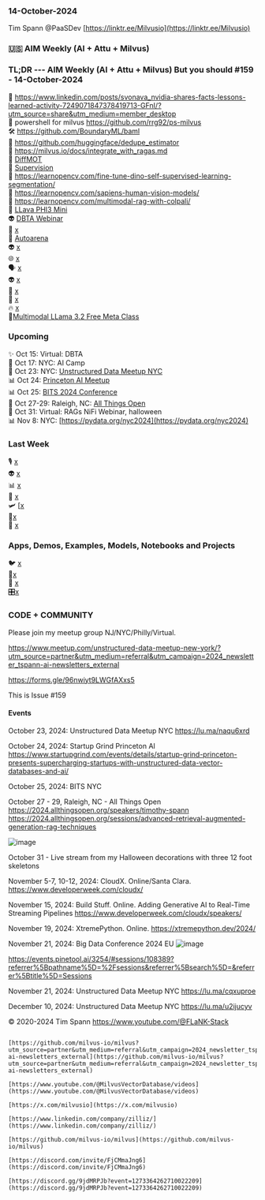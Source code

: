 ### 14-October-2024

Tim Spann @PaaSDev
[https://linktr.ee/Milvusio](https://linktr.ee/Milvusio)

### 🇺🇸 AIM Weekly (AI + Attu + Milvus)  

### TL;DR --- AIM Weekly (AI + Attu + Milvus) But you should   #159 - 14-October-2024
🫶 https://www.linkedin.com/posts/svonava_nvidia-shares-facts-lessons-learned-activity-7249071847378419713-GFnI/?utm_source=share&utm_medium=member_desktop <br/>
🙅 powershell for milvus  https://github.com/rrg92/ps-milvus <br/>
🛠️ https://github.com/BoundaryML/baml <br/>
📝 https://github.com/huggingface/dedupe_estimator <br/>
💫 https://milvus.io/docs/integrate_with_ragas.md<br/>
🙌 [DiffMOT](https://github.com/Kroery/DiffMOT)<br/>
🦾 [Supervision](https://github.com/roboflow/supervision)<br/>
📎 https://learnopencv.com/fine-tune-dino-self-supervised-learning-segmentation/<br/>
🚙 https://learnopencv.com/sapiens-human-vision-models/<br/>
🤖 https://learnopencv.com/multimodal-rag-with-colpali/<br/>
🍔 [LLava PHI3 Mini](https://huggingface.co/xtuner/llava-phi-3-mini-gguf)<br/>
👽 [DBTA Webinar](https://www.dbta.com/Webinars/Details.aspx?EventID=2076&src=zil1)<br/>
🧐 [x](https://www.youtube.com/watch?v=6arNoP4GvWw)<br/>
🍔 [Autoarena](https://github.com/kolenaIO/autoarena)<br/>
👽 [x](https://github.com/zilliztech/feder?tab=readme-ov-file)<br/>
🌐 [x](https://medium.com/@zilliz_learn/challenges-in-structured-document-data-extraction-at-scale-with-llms-66ec1077f43f)<br/>
🗣️ [x](https://github.com/om-ai-lab/OmAgent)<br/>
👽 [x](https://github.com/om-ai-lab/GroundVLP)<br/>
🚙 [x](https://squey.org/quickstart/)<br/>
🦾 [x](https://milvus.io/blog/how-to-use-milvus-backup-tool-step-by-step-guide.md?utm_campaign=2024-10-09_newsletter_bi-weekly_zilliz&utm_medium=email&_hsenc=p2ANqtz-8GpuDR0AWBo0s0fWokJM0ROjCnva-kAMQ7v3AW2gm3wJMDW-iqmGE-Q1bN3YYPH5i_0seciHEWLrAW6QxbVmX0yI4U7g&_hsmi=328249105&utm_source=newsletter)<br/>
🔥 [x](https://www.openxcell.com/milvus/)<br/>
🦾[Multimodal LLama 3.2 Free Meta Class](https://learn.deeplearning.ai/courses/introducing-multimodal-llama-3-2/lesson/1/introduction)<br/>

### Upcoming
✨ Oct 15: Virtual: DBTA  <br />
🌃 Oct 17: NYC: AI Camp <br />
🚕 Oct 23: NYC: [Unstructured Data Meetup NYC](https://lu.ma/naqu6xrd)  <br/>
📊 Oct 24: [Princeton AI Meetup](https://www.startupgrind.com/events/details/startup-grind-princeton-presents-supercharging-startups-with-unstructured-data-vector-databases-and-ai/)   <br/>
📊 Oct 25: [BITS 2024 Conference](https://www.bletchley.org/bits-2024) <br/>
📱 Oct 27-29: Raleigh, NC:  [All Things Open](https://2024.allthingsopen.org/sessions/advanced-retrieval-augmented-generation-rag-techniques)  <br/>
🎃 Oct 31: Virtual: RAGs NiFi Webinar, halloween  <br/>
📊 Nov 8: NYC: [https://pydata.org/nyc2024](https://pydata.org/nyc2024)  <br/>


### Last Week

🎙️ [x](b)<br/>
👽 [x](b)<br/>
📊 [x](b)<br/>
🐍 [x](b)<br/>
🛩️ [[x](b)<br/>
🙅[x](b)<br/>
🎃 [x](b)<br/>


### Apps, Demos, Examples, Models, Notebooks and Projects

🐦 [x](b)<br/>
🔗[x](b)<br/>
🦙 [x](b)<br/>
🎛️[x](b)<br/>



### CODE + COMMUNITY

Please join my meetup group NJ/NYC/Philly/Virtual. 

https://www.meetup.com/unstructured-data-meetup-new-york/?utm_source=partner&utm_medium=referral&utm_campaign=2024_newsletter_tspann-ai-newsletters_external

https://forms.gle/96nwiyt9LWGfAXxs5

This is Issue #159


#### Events



October 23, 2024:   Unstructured Data Meetup NYC
https://lu.ma/naqu6xrd

October 24, 2024:  Startup Grind Princeton AI
https://www.startupgrind.com/events/details/startup-grind-princeton-presents-supercharging-startups-with-unstructured-data-vector-databases-and-ai/

October 25, 2024:  BITS NYC

October 27 - 29, Raleigh, NC - All Things Open
https://2024.allthingsopen.org/speakers/timothy-spann
https://2024.allthingsopen.org/sessions/advanced-retrieval-augmented-generation-rag-techniques

![image](https://github.com/tspannhw/FLiPStackWeekly/assets/18673814/2aae6f12-713b-473a-8d6c-38ec969aa811)

October 31 - Live stream from my Halloween decorations with three 12 foot skeletons

November 5-7, 10-12, 2024:  CloudX.  Online/Santa Clara. https://www.developerweek.com/cloudx/

November 15, 2024: Build Stuff. Online. Adding Generative AI to Real-Time Streaming Pipelines
https://www.developerweek.com/cloudx/speakers/

November 19, 2024: XtremePython. Online.
https://xtremepython.dev/2024/

November 21, 2024: Big Data Conference 2024 EU
![image](https://github.com/user-attachments/assets/e81fb929-0f82-418f-bd14-58288cb03b9a)

https://events.pinetool.ai/3254/#sessions/108389?referrer%5Bpathname%5D=%2Fsessions&referrer%5Bsearch%5D=&referrer%5Btitle%5D=Sessions

November 21, 2024:    Unstructured Data Meetup NYC
https://lu.ma/cqxuproe

December 10, 2024:  Unstructured Data Meetup NYC
https://lu.ma/u2ijucyv

  
&copy; 2020-2024 Tim Spann  https://www.youtube.com/@FLaNK-Stack

~~~~~~~~~~~~~~~ CONNECT ~~~~~~~~~~~~~~~

[https://github.com/milvus-io/milvus?utm_source=partner&utm_medium=referral&utm_campaign=2024_newsletter_tspann-ai-newsletters_external](https://github.com/milvus-io/milvus?utm_source=partner&utm_medium=referral&utm_campaign=2024_newsletter_tspann-ai-newsletters_external)

[https://www.youtube.com/@MilvusVectorDatabase/videos](https://www.youtube.com/@MilvusVectorDatabase/videos)

[https://x.com/milvusio](https://x.com/milvusio)

[https://www.linkedin.com/company/zilliz/](https://www.linkedin.com/company/zilliz/)

[https://github.com/milvus-io/milvus](https://github.com/milvus-io/milvus)

[https://discord.com/invite/FjCMmaJng6](https://discord.com/invite/FjCMmaJng6)

[https://discord.gg/9jdMRPJb?event=1273364262710022209](https://discord.gg/9jdMRPJb?event=1273364262710022209)
